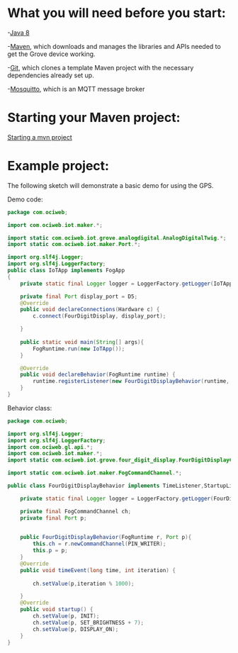 # What you will need before you start:
-[Java 8](https://docs.oracle.com/javase/8/docs/technotes/guides/install/install_overview.html) 

-[Maven](https://maven.apache.org/install.html), which downloads and manages the libraries and APIs needed to get the Grove device working.

-[Git](https://git-scm.com/), which clones a template Maven project with the necessary dependencies already set up.

-[Mosquitto](https://mosquitto.org/download/), which is an MQTT message broker

# Starting your Maven project: 
[Starting a mvn project](https://github.com/oci-pronghorn/FogLighter/blob/master/README.md)

# Example project:

The following sketch will demonstrate a basic demo for using the GPS.

Demo code:


```java
package com.ociweb;

import com.ociweb.iot.maker.*;

import static com.ociweb.iot.grove.analogdigital.AnalogDigitalTwig.*;
import static com.ociweb.iot.maker.Port.*;

import org.slf4j.Logger;
import org.slf4j.LoggerFactory;
public class IoTApp implements FogApp
{
	private static final Logger logger = LoggerFactory.getLogger(IoTApp.class);

	private final Port display_port = D5;
	@Override
	public void declareConnections(Hardware c) {
		c.connect(FourDigitDisplay, display_port);

	}
	
	public static void main(String[] args){
		FogRuntime.run(new IoTApp());
	}

	@Override
	public void declareBehavior(FogRuntime runtime) {
		runtime.registerListener(new FourDigitDisplayBehavior(runtime, display_port));
	}
}
```

Behavior class:


```java
package com.ociweb;

import org.slf4j.Logger;
import org.slf4j.LoggerFactory;
import com.ociweb.gl.api.*;
import com.ociweb.iot.maker.*;
import static com.ociweb.iot.grove.four_digit_display.FourDigitDisplayCommand.*;

import static com.ociweb.iot.maker.FogCommandChannel.*;

public class FourDigitDisplayBehavior implements TimeListener,StartupListener {

	private static final Logger logger = LoggerFactory.getLogger(FourDigitDisplayBehavior.class);

	private final FogCommandChannel ch;
	private final Port p;

	
	public FourDigitDisplayBehavior(FogRuntime r, Port p){
		this.ch = r.newCommandChannel(PIN_WRITER);
		this.p = p;
	}
	@Override
	public void timeEvent(long time, int iteration) {
		
		ch.setValue(p,iteration % 1000);

	}
	@Override
	public void startup() {
		ch.setValue(p, INIT);
		ch.setValue(p, SET_BRIGHTNESS + 7);
		ch.setValue(p, DISPLAY_ON);
	}
}
```


